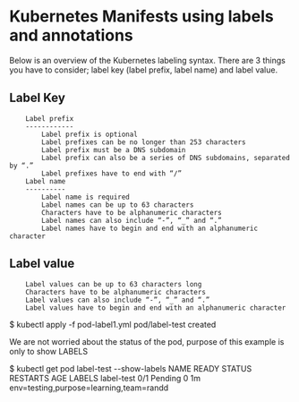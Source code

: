 # Kubernetes Manifests using labels and annotations

Below is an overview of the Kubernetes labeling syntax. There are 3 things you have to consider; label key (label prefix, label name) and label value.

Label Key
---------
        Label prefix
        ------------
            Label prefix is optional
            Label prefixes can be no longer than 253 characters
            Label prefix must be a DNS subdomain
            Label prefix can also be a series of DNS subdomains, separated by “.”
            Label prefixes have to end with “/”
        Label name
        ----------
            Label name is required
            Label names can be up to 63 characters
            Characters have to be alphanumeric characters
            Label names can also include “-”, “_” and “.”
            Label names have to begin and end with an alphanumeric character

Label value
-----------
        Label values can be up to 63 characters long
        Characters have to be alphanumeric characters
        Label values can also include “-”, “_” and “.”
        Label values have to begin and end with an alphanumeric character


$ kubectl apply -f pod-label1.yml 
pod/label-test created

We are not worried about the status of the pod, purpose of this example is only to show LABELS

$ kubectl get pod label-test --show-labels
NAME         READY     STATUS    RESTARTS   AGE       LABELS
label-test   0/1       Pending   0          1m        env=testing,purpose=learning,team=randd